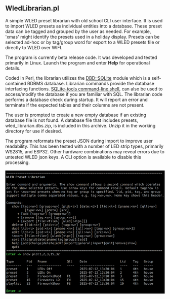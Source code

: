 ## WledLibrarian.pl
A simple WLED preset librarian with old school CLI user interface. It is used to import WLED 
presets as individual entities into a database. These preset data can be tagged and grouped by 
the user as needed. For example, 'xmas' might identify the presets used in a holiday display. 
Presets can be selected ad-hoc or by tag/group word for export to a WLED presets file or 
directly to WLED over WIFI. 

The program is currently beta release code. It was developed and tested primarily in Linux. 
Launch the program and enter **Help** for operational details.

Coded in Perl, the librarian utilizes the [DBD::SQLite](https://metacpan.org/pod/DBD::SQLite) 
module which is a self-contained RDBMS database. Librarian commands provide the database 
interfacing functions. [SQLite-tools command-line shell](https://www.sqlite.org/), can 
also be used to access/modify the database if you are familiar with SQL. The librarian code 
performs a database check during startup. It will report an error and terminate if the expected tables and their columns are not present. 

The user is prompted to create a new empty database if an existing database file is not found. A 
database file that includes presets, wled_librarian.dbs.zip, is included in this archive. Unzip it
in the working directory for use if desired.

The program reformats the preset JSON during import to improve user readability. This has been tested 
with a number of LED strip types, primarily WS2815, and ESP32. Other hardware combinations may reveal 
errors due to untested WLED json keys. A CLI option is available to disable this processing.
<br/><br/>
<img src="librarian.png" alt="screenshot" width="600"/>
